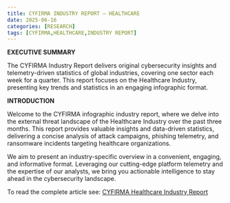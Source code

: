```yaml
---
title: CYFIRMA INDUSTRY REPORT – HEALTHCARE
date: 2025-06-16
categories: [RESEARCH]
tags: [CYFIRMA,HEALTHCARE,INDUSTRY REPORT]
---
```


**EXECUTIVE SUMMARY**

The CYFIRMA Industry Report delivers original cybersecurity insights and telemetry-driven statistics of global industries, covering one sector each week for a quarter. This report focuses on the Healthcare Industry, presenting key trends and statistics in an engaging infographic format.

**INTRODUCTION**

Welcome to the CYFIRMA infographic industry report, where we delve into the external threat landscape of the Healthcare Industry over the past three months. This report provides valuable insights and data-driven statistics, delivering a concise analysis of attack campaigns, phishing telemetry, and ransomware incidents targeting healthcare organizations.

We aim to present an industry-specific overview in a convenient, engaging, and informative format. Leveraging our cutting-edge platform telemetry and the expertise of our analysts, we bring you actionable intelligence to stay ahead in the cybersecurity landscape.

To read the complete article see: [CYFIRMA Healthcare Industry Report](https://www.cyfirma.com/research/cyfirma-industry-report-healthcare-7/)  
